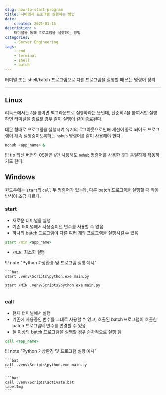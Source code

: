 ```yaml
---
slug: how-to-start-program
title: 서버에서 프로그램 실행하는 방법
date:
    created: 2024-01-15
description: >
    터미널을 통해 프로그램을 실행하는 방법
categories:
    - Server Engineering
tags:
    - cmd
    - terminal
    - shell
    - batch
---
```


터미널 또는 shell/batch 프로그램으로 다른 프로그램을 실행할 때 쓰는 명령어 정리  

<!-- more -->

---

## Linux

리눅스에서는 `&`을 붙이면 백그라운드로 실행하라는 뜻인데, 단순히 `&`을 붙여서만 실행하면 터미널을 종료할 경우 같이 실행이 같이 종료된다.  

데몬 형태로 프로그램을 실행시켜 유저의 로그아웃으로인해 세션이 종료 되어도 프로그램이 계속 실행중이도록하는 `nohub` 명령어를 같이 사용해야 한다.  

```sh
nohub <app_name> &
```

!!! tip
    최신 버전의 OS들은 `&`만 사용해도 `nohub` 명령어를 사용한 것과 동일하게 작동하기도 한다.  

## Windows

윈도우에는 `start`와 `call` 두 명령어가 있는데, 다른 batch 프로그램을 실행할 때 작동 방식이 조금 다르다.  

### start

- 새로운 터미널을 실행
- 기존 터미널에서 사용중이던 변수를 사용할 수 없음
- 하나의 batch 프로그램이 다른 여러 개의 프로그램을 실행시킬 수 있음

```bat
start /min <app_name>
```

- `/MIN`: 최소화 실행

!!! note "Python 가상환경 및 프로그램 실행 예시"

    ```bat
    start .venv\Scripts\python.exe main.py

    start /MIN .venv\Scripts\python.exe main.py
    ```

### call

- 현재 터미널에서 실행
- 기존에 사용중인 변수를 그대로 사용할 수 있고, 호출된 batch 프로그램이 호출한 batch 프로그램의 변수를 변경할 수 있음
- 둘 이상의 batch 프로그램을 실행할 경우 순차적으로 실행 됨

```bat
call <app_name>
```

!!! note "Python 가상환경 및 프로그램 실행 예시"

    ```bat
    call .venv\Scripts\python.exe main.py
    ```

    ```bat
    call .venv\Scripts\activate.bat
    labelImg
    ```
